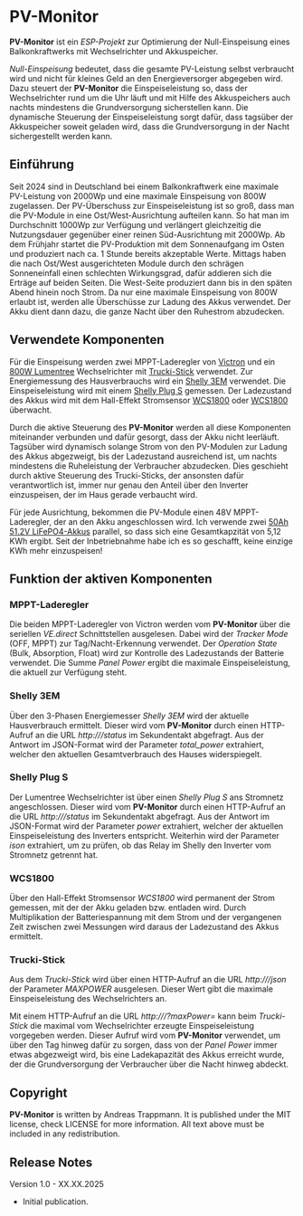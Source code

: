 # PV-Monitor

**PV-Monitor** ist ein *ESP-Projekt* zur Optimierung der Null-Einspeisung eines Balkonkraftwerks mit Wechselrichter und Akkuspeicher.

*Null-Einspeisung* bedeutet, dass die gesamte PV-Leistung selbst verbraucht wird und nicht für kleines Geld an den 
Energieversorger abgegeben wird. Dazu steuert der **PV-Monitor** die Einspeiseleistung so, dass der Wechselrichter 
rund um die Uhr läuft und mit Hilfe des Akkuspeichers auch nachts mindestens die Grundversorgung sicherstellen kann.
Die dynamische Steuerung der Einspeiseleistung sorgt dafür, dass tagsüber der Akkuspeicher soweit geladen wird, dass
die Grundversorgung in der Nacht sichergestellt werden kann.

## Einführung

Seit 2024 sind in Deutschland bei einem Balkonkraftwerk eine maximale PV-Leistung von 2000Wp und 
eine maximale Einspeisung von 800W zugelassen. Der PV-Überschuss zur Einspeiseleistung ist so groß, 
dass man die PV-Module in eine Ost/West-Ausrichtung aufteilen kann. So hat man 
im Durchschnitt 1000Wp zur Verfügung und verlängert gleichzeitig die Nutzungsdauer gegenüber einer
reinen Süd-Ausrichtung mit 2000Wp. Ab dem Frühjahr startet die PV-Produktion mit dem Sonnenaufgang im Osten und produziert 
nach ca. 1 Stunde bereits akzeptable Werte. Mittags haben die nach Ost/West ausgerichteten Module durch den schrägen
Sonneneinfall einen schlechten Wirkungsgrad, dafür addieren sich die Erträge auf beiden Seiten. Die West-Seite produziert
dann bis in den späten Abend hinein noch Strom. Da nur eine maximale Einspeisung von 800W erlaubt ist, werden alle
Überschüsse zur Ladung des Akkus verwendet. Der Akku dient dann dazu, die ganze Nacht über den Ruhestrom abzudecken.

## Verwendete Komponenten

Für die Einspeisung werden zwei MPPT-Laderegler von [Victron](https://www.victronenergy.de/solar-charge-controllers/) 
und ein [800W Lumentree](https://www.lumentree-portal.de/produkt/lumentree-sun-800/) Wechselrichter 
mit [Trucki-Stick](https://www.lumentree-shop.de/produkt/trucki-t2sg-stick-fuer-lumentree-sun/) verwendet. 
Zur Energiemessung des Hausverbrauchs wird ein [Shelly 3EM](https://www.shelly.com/de/products/shelly-3em) verwendet. 
Die Einspeiseleistung wird mit einem [Shelly Plug S](https://www.shelly.com/de/products/shelly-plug-s-gen3) gemessen. 
Der Ladezustand des Akkus wird mit dem Hall-Effekt Stromsensor [WCS1800](https://www.amazon.de/dp/B09CPXBG6L) 
oder [WCS1800](https://de.aliexpress.com/w/wholesale-WCS1800.html) überwacht.

Durch die aktive Steuerung des **PV-Monitor** werden all diese Komponenten miteinander verbunden und dafür
gesorgt, dass der Akku nicht leerläuft. Tagsüber wird dynamisch solange Strom von den PV-Modulen zur Ladung des Akkus
abgezweigt, bis der Ladezustand ausreichend ist, um nachts mindestens die Ruheleistung der Verbraucher abzudecken.
Dies geschieht durch aktive Steuerung des Trucki-Sticks, der ansonsten dafür verantwortlich ist, immer nur genau den Anteil über den 
Inverter einzuspeisen, der im Haus gerade verbaucht wird.

Für jede Ausrichtung, bekommen die PV-Module einen 48V MPPT-Laderegler, der an den Akku angeschlossen wird. 
Ich verwende zwei [50Ah 51.2V LiFePO4-Akkus](https://glceenergy.com/de/products/48v-50ah-lifepo4-battery-mini) parallel, 
so dass sich eine Gesamtkapzität von 5,12 KWh ergibt. Seit der Inbetriebnahme habe ich es so geschafft, keine einzige KWh mehr einzuspeisen!

## Funktion der aktiven Komponenten

### MPPT-Laderegler
Die beiden MPPT-Laderegler von Victron werden vom **PV-Monitor** über die seriellen *VE.direct* Schnittstellen ausgelesen. 
Dabei wird der *Tracker Mode* (OFF, MPPT) zur Tag/Nacht-Erkennung verwendet. 
Der *Operation State* (Bulk, Absorption, Float) wird zur Kontrolle des Ladezustands der Batterie verwendet.
Die Summe *Panel Power* ergibt die maximale Einspeiseleistung, die aktuell zur Verfügung steht.

### Shelly 3EM
Über den 3-Phasen Energiemesser *Shelly 3EM* wird der aktuelle Hausverbrauch ermittelt. Dieser wird vom **PV-Monitor** durch einen
HTTP-Aufruf an die URL *http://<IP-Adresse>/status* im Sekundentakt abgefragt. Aus der Antwort im JSON-Format wird der Parameter *total_power* 
extrahiert, welcher den aktuellen Gesamtverbrauch des Hauses widerspiegelt. 

### Shelly Plug S
Der Lumentree Wechselrichter ist über einen *Shelly Plug S* ans Stromnetz angeschlossen.  Dieser wird vom **PV-Monitor** durch einen 
HTTP-Aufruf an die URL *http://<IP-Adresse>/status* im Sekundentakt abgefragt. Aus der Antwort im JSON-Format wird der Parameter *power* 
extrahiert, welcher der aktuellen Einspeiseleistung des Inverters entspricht.
Weiterhin wird der Parameter *ison* extrahiert, um zu prüfen, ob das Relay im Shelly den Inverter vom Stromnetz getrennt hat.

### WCS1800
Über den Hall-Effekt Stromsensor *WCS1800* wird permanent der Strom gemessen, mit der der Akku geladen bzw. entladen wird.
Durch Multiplikation der Batteriespannung mit dem Strom und der vergangenen Zeit zwischen zwei Messungen wird daraus der Ladezustand
des Akkus ermittelt.

### Trucki-Stick
Aus dem *Trucki-Stick* wird über einen HTTP-Aufruf an die URL *http://<IP-Adresse>/json* der Parameter *MAXPOWER* ausgelesen. Dieser 
Wert gibt die maximale Einspeiseleistung des Wechselrichters an.

Mit einem HTTP-Aufruf an die URL *http://<IP-Adresse>/?maxPower=<wert>* kann beim *Trucki-Stick* die maximal vom Wechselrichter erzeugte
Einspeiseleistung vorgegeben werden. Dieser Aufruf wird vom **PV-Monitor** verwendet, um über den Tag hinweg dafür zu sorgen, dass von 
der *Panel Power* immer etwas abgezweigt wird, bis eine Ladekapazität des Akkus erreicht wurde, der die Grundversorgung der Verbraucher 
über die Nacht hinweg abdeckt.


## Copyright
**PV-Monitor** is written by Andreas Trappmann.
It is published under the MIT license, check LICENSE for more information.
All text above must be included in any redistribution.

## Release Notes

Version 1.0 - XX.XX.2025

  * Initial publication.
